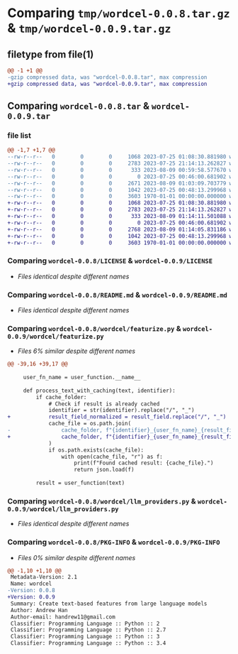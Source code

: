 # Comparing `tmp/wordcel-0.0.8.tar.gz` & `tmp/wordcel-0.0.9.tar.gz`

## filetype from file(1)

```diff
@@ -1 +1 @@
-gzip compressed data, was "wordcel-0.0.8.tar", max compression
+gzip compressed data, was "wordcel-0.0.9.tar", max compression
```

## Comparing `wordcel-0.0.8.tar` & `wordcel-0.0.9.tar`

### file list

```diff
@@ -1,7 +1,7 @@
--rw-r--r--   0        0        0     1068 2023-07-25 01:08:30.881980 wordcel-0.0.8/LICENSE
--rw-r--r--   0        0        0     2783 2023-07-25 21:14:13.262827 wordcel-0.0.8/README.md
--rw-r--r--   0        0        0      333 2023-08-09 00:59:58.577670 wordcel-0.0.8/pyproject.toml
--rw-r--r--   0        0        0        0 2023-07-25 00:46:00.681902 wordcel-0.0.8/wordcel/__init__.py
--rw-r--r--   0        0        0     2671 2023-08-09 01:03:09.703779 wordcel-0.0.8/wordcel/featurize.py
--rw-r--r--   0        0        0     1042 2023-07-25 00:48:13.299968 wordcel-0.0.8/wordcel/llm_providers.py
--rw-r--r--   0        0        0     3603 1970-01-01 00:00:00.000000 wordcel-0.0.8/PKG-INFO
+-rw-r--r--   0        0        0     1068 2023-07-25 01:08:30.881980 wordcel-0.0.9/LICENSE
+-rw-r--r--   0        0        0     2783 2023-07-25 21:14:13.262827 wordcel-0.0.9/README.md
+-rw-r--r--   0        0        0      333 2023-08-09 01:14:11.501088 wordcel-0.0.9/pyproject.toml
+-rw-r--r--   0        0        0        0 2023-07-25 00:46:00.681902 wordcel-0.0.9/wordcel/__init__.py
+-rw-r--r--   0        0        0     2768 2023-08-09 01:14:05.831186 wordcel-0.0.9/wordcel/featurize.py
+-rw-r--r--   0        0        0     1042 2023-07-25 00:48:13.299968 wordcel-0.0.9/wordcel/llm_providers.py
+-rw-r--r--   0        0        0     3603 1970-01-01 00:00:00.000000 wordcel-0.0.9/PKG-INFO
```

### Comparing `wordcel-0.0.8/LICENSE` & `wordcel-0.0.9/LICENSE`

 * *Files identical despite different names*

### Comparing `wordcel-0.0.8/README.md` & `wordcel-0.0.9/README.md`

 * *Files identical despite different names*

### Comparing `wordcel-0.0.8/wordcel/featurize.py` & `wordcel-0.0.9/wordcel/featurize.py`

 * *Files 6% similar despite different names*

```diff
@@ -39,16 +39,17 @@
 
     user_fn_name = user_function.__name__
 
     def process_text_with_caching(text, identifier):
         if cache_folder:
             # Check if result is already cached
             identifier = str(identifier).replace("/", "_")
+            result_field_normalized = result_field.replace("/", "_")  # For naming...
             cache_file = os.path.join(
-                cache_folder, f"{identifier}_{user_fn_name}_{result_field}.json"
+                cache_folder, f"{identifier}_{user_fn_name}_{result_field_normalized}.json"
             )
             if os.path.exists(cache_file):
                 with open(cache_file, "r") as f:
                     print(f"Found cached result: {cache_file}.")
                     return json.load(f)
 
         result = user_function(text)
```

### Comparing `wordcel-0.0.8/wordcel/llm_providers.py` & `wordcel-0.0.9/wordcel/llm_providers.py`

 * *Files identical despite different names*

### Comparing `wordcel-0.0.8/PKG-INFO` & `wordcel-0.0.9/PKG-INFO`

 * *Files 0% similar despite different names*

```diff
@@ -1,10 +1,10 @@
 Metadata-Version: 2.1
 Name: wordcel
-Version: 0.0.8
+Version: 0.0.9
 Summary: Create text-based features from large language models
 Author: Andrew Han
 Author-email: handrew11@gmail.com
 Classifier: Programming Language :: Python :: 2
 Classifier: Programming Language :: Python :: 2.7
 Classifier: Programming Language :: Python :: 3
 Classifier: Programming Language :: Python :: 3.4
```

